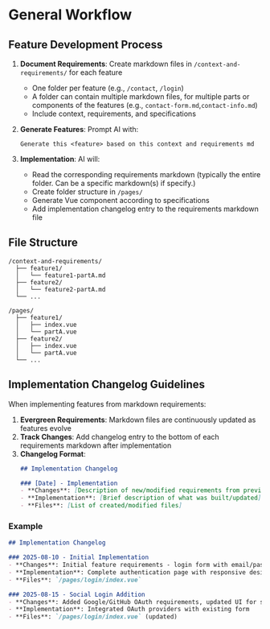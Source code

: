 # General Workflow

## Feature Development Process

1. **Document Requirements**: Create markdown files in `/context-and-requirements/` for each feature
   - One folder per feature (e.g., `/contact`, `/login`)
   - A folder can contain multiple markdown files, for multiple parts or components of the features (e.g., `contact-form.md`,`contact-info.md`)
   - Include context, requirements, and specifications

2. **Generate Features**: Prompt AI with:
   ```
   Generate this <feature> based on this context and requirements md
   ```

3. **Implementation**: AI will:
   - Read the corresponding requirements markdown (typically the entire folder. Can be a specific markdown(s) if specify.)
   - Create folder structure in `/pages/`
   - Generate Vue component according to specifications
   - Add implementation changelog entry to the requirements markdown file

## File Structure
```
/context-and-requirements/
  ├── feature1/
  │   └── feature1-partA.md
  ├── feature2/
  │   └── feature2-partA.md
  └── ...

/pages/
  ├── feature1/
  │   ├── index.vue
  │   └── partA.vue
  ├── feature2/
  │   ├── index.vue
  │   └── partA.vue
  └── ...
```

## Implementation Changelog Guidelines

When implementing features from markdown requirements:

1. **Evergreen Requirements**: Markdown files are continuously updated as features evolve
2. **Track Changes**: Add changelog entry to the bottom of each requirements markdown after implementation
3. **Changelog Format**:
   ```markdown
   ## Implementation Changelog
   
   ### [Date] - Implementation
   - **Changes**: [Description of new/modified requirements from previous version]
   - **Implementation**: [Brief description of what was built/updated]
   - **Files**: [List of created/modified files]
   ```

### Example
```markdown
## Implementation Changelog

### 2025-08-10 - Initial Implementation
- **Changes**: Initial feature requirements - login form with email/password, validation, links
- **Implementation**: Complete authentication page with responsive design and error handling
- **Files**: `/pages/login/index.vue`

### 2025-08-15 - Social Login Addition
- **Changes**: Added Google/GitHub OAuth requirements, updated UI for social buttons
- **Implementation**: Integrated OAuth providers with existing form
- **Files**: `/pages/login/index.vue` (updated)
```
